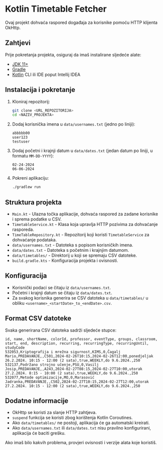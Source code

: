# Kotlin Timetable Fetcher

Ovaj projekt dohvaća raspored događaja za korisnike pomoću HTTP klijenta OkHttp.

## Zahtjevi

Prije pokretanja projekta, osiguraj da imaš instalirane sljedeće alate:
- [JDK 11+](https://adoptopenjdk.net/)
- [Gradle](https://gradle.org/install/)
- [Kotlin](https://kotlinlang.org/) CLI ili IDE poput Intellij IDEA

## Instalacija i pokretanje

1. Kloniraj repozitorij:
   ```sh
   git clone <URL_REPOZITORIJA>
   cd <NAZIV_PROJEKTA>
   ```

2. Dodaj korisnička imena u `data/usernames.txt` (jedno po liniji):
   ```
   abbbbb00
   user123
   testuser
   ```

3. Dodaj početni i krajnji datum u `data/dates.txt` (jedan datum po liniji, u formatu `MM-DD-YYYY`):
   ```
   02-24-2024
   06-06-2024
   ```

4. Pokreni aplikaciju:
   ```sh
   ./gradlew run
   ```

## Struktura projekta

- `Main.kt` - Ulazna točka aplikacije, dohvaća raspored za zadane korisnike i sprema podatke u CSV.
- `TimetableService.kt` - Klasa koja upravlja HTTP pozivima za dohvaćanje rasporeda.
- `TimeTableRepository.kt` - Repozitorij koji koristi `TimetableService` za dohvaćanje podataka.
- `data/usernames.txt` - Datoteka s popisom korisničkih imena.
- `data/dates.txt` - Datoteka s početnim i krajnjim datumom.
- `data/timetables/` - Direktorij u koji se spremaju CSV datoteke.
- `build.gradle.kts` - Konfiguracija projekta i ovisnosti.

## Konfiguracija

- Korisnički podaci se čitaju iz `data/usernames.txt`.
- Početni i krajnji datum se čitaju iz `data/dates.txt`.
- Za svakog korisnika generira se CSV datoteka u `data/timetables/` u obliku `<username>_<startDate>_to_<endDate>.csv`.

## Format CSV datoteke

Svaka generirana CSV datoteka sadrži sljedeće stupce:
```
id, name, shortName, colorId, professor, eventType, groups, classroom, start, end, description, recurring, recurringType, recurringUntil, studyCode
532053,Kriptografija i mrežna sigurnost,KIMS,0,Čagalj Mario,PREDAVANJE,,C501,2024-02-26T10:15,2024-02-26T12:00,ponedjeljak 26.2.2024. 10:15 - 12:00 (2 sata),true,WEEKLY,do 9.6.2024.,250
532137,Podržano strojno učenje,PSU,0,Vasilj Josip,PREDAVANJE,,A243,2024-02-27T08:15,2024-02-27T10:00,utorak 27.2.2024. 8:15 - 10:00 (2 sata),true,WEEKLY,do 9.6.2024.,250
532077,Metode optimizacije,MO,0,Marasović Jadranka,PREDAVANJE,,C502,2024-02-27T10:15,2024-02-27T12:00,utorak 27.2.2024. 10:15 - 12:00 (2 sata),true,WEEKLY,do 9.6.2024.,250

```

## Dodatne informacije

- OkHttp se koristi za slanje HTTP zahtjeva.
- `suspend` funkcija se koristi zbog korištenja Kotlin Coroutines.
- Ako `data/timetables/` ne postoji, aplikacija će ga automatski kreirati.
- Ako `data/usernames.txt` ili `data/dates.txt` nisu pravilno konfigurirani, aplikacija će baciti grešku.

Ako imaš bilo kakvih problema, provjeri ovisnosti i verzije alata koje koristiš.

